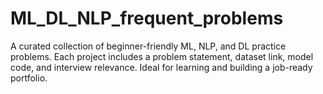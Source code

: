 # ML_DL_NLP_frequent_problems
A curated collection of beginner-friendly ML, NLP, and DL practice problems. Each project includes a problem statement, dataset link, model code, and interview relevance. Ideal for learning and building a job-ready portfolio.
